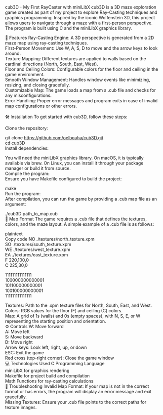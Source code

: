 cub3D - My First RayCaster with miniLibX
cub3D is a 3D maze exploration game created as part of my project to explore Ray-Casting techniques and graphics programming. Inspired by the iconic Wolfenstein 3D, this project allows users to navigate through a maze with a first-person perspective. The program is built using C and the miniLibX graphics library.<br>

🚀 Features
Ray-Casting Engine: A 3D perspective is generated from a 2D maze map using ray-casting techniques.<br>
First-Person Movement: Use W, A, S, D to move and the arrow keys to look around.<br>
Texture Mapping: Different textures are applied to walls based on the cardinal directions (North, South, East, West).<br>
Floor and Ceiling Colors: Configurable colors for the floor and ceiling in the game environment.<br>
Smooth Window Management: Handles window events like minimizing, resizing, and closing gracefully.<br>
Customizable Map: The game loads a map from a .cub file and checks for any misconfigurations.<br>
Error Handling: Proper error messages and program exits in case of invalid map configurations or other errors.<br>
<br>
🛠️ Installation
To get started with cub3D, follow these steps:<br>

Clone the repository:<br>

git clone https://github.com/oelbouha/cub3D.git<br>
cd cub3D<br>
Install dependencies:<br>

You will need the miniLibX graphics library. On macOS, it is typically available via brew. On Linux, you can install it through your package manager or build it from source.<br>
Compile the program:<br> Ensure you have Makefile configured to build the project:<br>


make<br>
Run the program:<br> After compilation, you can run the game by providing a .cub map file as an argument:<br>

./cub3D path_to_map.cub<br>
📝 Map Format
The game requires a .cub file that defines the textures, colors, and the maze layout. A simple example of a .cub file is as follows:<br>

plaintext<br>
Copy code
NO ./textures/north_texture.xpm<br>
SO ./textures/south_texture.xpm<br>
WE ./textures/west_texture.xpm<br>
EA ./textures/east_texture.xpm<br>
F 220,100,0<br>
C 225,30,0<br>

111111111111111<br>
100000000000001<br>
101100000000001<br>
100100000000001<br>
111111111111111<br>

Textures: Path to the .xpm texture files for North, South, East, and West.<br>
Colors: RGB values for the floor (F) and ceiling (C) colors.<br>
Map: A grid of 1s (walls) and 0s (empty spaces), with N, S, E, or W representing the starting position and orientation.<br>
⚙️ Controls
W: Move forward<br>
A: Move left<br>
S: Move backward<br>
D: Move right<br>
Arrow keys: Look left, right, up, or down<br>
ESC: Exit the game<br>
Red cross (top-right corner): Close the game window<br>
💻 Technologies Used
C Programming Language<br>
miniLibX for graphics rendering<br>
Makefile for project build and compilation<br>
Math Functions for ray-casting calculations<br>
🐛 Troubleshooting
Invalid Map Format: If your map is not in the correct format or has errors, the program will display an error message and exit gracefully.<br>
Missing Textures: Ensure your .cub file points to the correct paths for texture images.<br>






